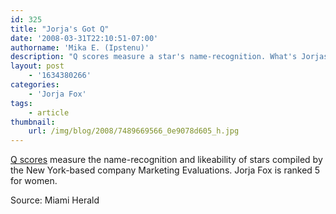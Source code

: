 ```yaml
---
id: 325
title: "Jorja's Got Q"
date: '2008-03-31T22:10:51-07:00'
authorname: 'Mika E. (Ipstenu)'
description: "Q scores measure a star's name-recognition. What's Jorjas?"
layout: post
    - '1634380266'
categories:
    - 'Jorja Fox'
tags:
    - article
thumbnail:
    url: /img/blog/2008/7489669566_0e9078d605_h.jpg
---
```


[Q scores](https://www.qscores.com) measure the name-recognition and likeability of stars compiled by the New York-based company Marketing Evaluations.  Jorja Fox is ranked 5 for women.

Source: Miami Herald
